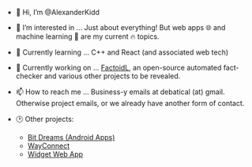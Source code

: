 - 👋 Hi, I’m @AlexanderKidd
- 👀 I’m interested in ... Just about everything! But web apps 🌐 and machine learning 🤖 are my current 🔥 topics.
- 🌱 Currently learning ... C++ and React (and associated web tech)
- 🧱 Currently working on ... [FactoidL](https://github.com/AlexanderKidd/FactoidL), an open-source automated fact-checker and various other projects to be revealed.
- 📫 How to reach me ... Business-y emails at debatical (at) gmail. Otherwise project emails, or we already have another form of contact.

- 🕑 Other projects:
  - [Bit Dreams (Android Apps)](https://play.google.com/store/apps/dev?id=7190442441456634365)
  - [WayConnect](https://wayconnect-landscapes.herokuapp.com/)
  - [Widget Web App](https://widgetapp.azurewebsites.net/)

<!---
AlexanderKidd/AlexanderKidd is a ✨ special ✨ repository because its `README.md` (this file) appears on your GitHub profile.
--->
